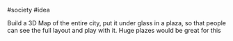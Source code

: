 #society #idea 

Build a 3D Map of the entire city, put it under glass in a plaza, so that people can see the full layout and play with it. Huge plazes would be great for this